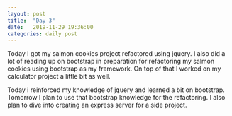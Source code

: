 ```yaml
---
layout: post
title:  "Day 3"
date:   2019-11-29 19:36:00
categories: daily post
---
```


Today I got my salmon cookies project refactored using jquery. I also did a lot of reading up on bootstrap in preparation for refactoring my salmon cookies using bootstrap as my framework. On top of that I worked on my calculator project a little bit as well.

Today i reinforced my knowledge of jquery and learned a bit on bootstrap. Tomorrow I plan to use that bootstrap knowledge for the refactoring. I also plan to dive into creating an express server for a side project.
